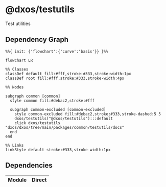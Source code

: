 # @dxos/testutils

Test utilities

## Dependency Graph

```mermaid
%%{ init: {'flowchart':{'curve':'basis'}} }%%

flowchart LR

%% Classes
classDef default fill:#fff,stroke:#333,stroke-width:1px
classDef root fill:#fff,stroke:#333,stroke-width:4px

%% Nodes

subgraph common [common]
  style common fill:#debac2,stroke:#fff

  subgraph common-excluded [common-excluded]
    style common-excluded fill:#debac2,stroke:#333,stroke-dashed:5 5
    dxos/testutils("@dxos/testutils"):::default
    click dxos/testutils "dxos/dxos/tree/main/packages/common/testutils/docs"
  end
end

%% Links
linkStyle default stroke:#333,stroke-width:1px
```

## Dependencies

| Module | Direct |
|---|---|
